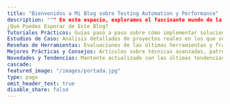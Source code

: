 ```yaml
---
title: "Bienvenidos a Mi Blog sobre Testing Automation y Performance"
description: """ En este espacio, exploramos el fascinante mundo de la automatización de pruebas y el rendimiento del software. Como profesional con años de experiencia en la industria, mi objetivo es compartir conocimientos, técnicas y mejores prácticas para ayudar a otros testers y desarrolladores a mejorar la calidad y eficiencia de sus proyectos de software..
¿Qué Puedes Esperar de Este Blog?
Tutoriales Prácticos: Guías paso a paso sobre cómo implementar soluciones de automatización de pruebas y pruebas de rendimiento utilizando herramientas modernas y tecnologías emergentes.
Estudios de Caso: Análisis detallados de proyectos reales en los que se aplicaron estrategias de testing automation y performance, destacando desafíos y soluciones.
Reseñas de Herramientas: Evaluaciones de las últimas herramientas y frameworks en el ámbito del testing, como Selenium, JMeter, Postman, y más.
Mejores Prácticas y Consejos: Artículos sobre técnicas avanzadas, patrones de diseño y enfoques para optimizar y escalar tus pruebas automatizadas y de rendimiento.
Novedades y Tendencias: Mantente actualizado con las últimas tendencias en la industria del software, incluyendo DevOps, CI/CD, y metodologías ágiles."""
cascade:
featured_image: "/images/portada.jpg"
type: page
omit_header_text: true
disable_share: false
---
```




<!-- 
---
title: "Ananke: a Hugo Theme"

description: "The last theme you'll ever need. Maybe."
# 1. To ensure Netlify triggers a build on our exampleSite instance, we need to change a file in the exampleSite directory.
theme_version: '2.8.2'
cascade:
featured_image: '/images/gohugo-default-sample-hero-image.jpg'
---
Welcome to my blog with some of my work in progress. I've been working on this book idea. You can read some of the chapters below. -->
